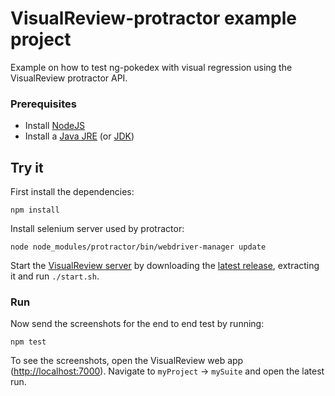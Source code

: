 # VisualReview-protractor example project

Example on how to test ng-pokedex with visual regression using the VisualReview protractor API.


### Prerequisites
* Install [NodeJS](http://nodejs.org/)
* Install a [Java JRE](http://java.com/nl) (or [JDK](http://www.oracle.com/technetwork/java/javase/downloads/index.html))

## Try it

First install the dependencies:

```shell
npm install
```

Install selenium server used by protractor:

```shell
node node_modules/protractor/bin/webdriver-manager update
```

Start the [VisualReview server](https://github.com/xebia/VisualReview) by downloading the [latest release](https://github.com/xebia/VisualReview/releases), extracting it and run `./start.sh`.

### Run

Now send the screenshots for the end to end test by running:

```shell
npm test
```

To see the screenshots, open the VisualReview web app ([http://localhost:7000](http://localhost:7000)).
Navigate to `myProject` -> `mySuite` and open the latest run.
